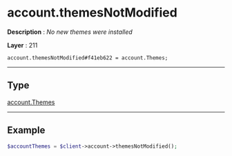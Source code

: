 # account.themesNotModified

**Description** : *No new themes were installed*

**Layer** : 211

```tl
account.themesNotModified#f41eb622 = account.Themes;
```

---

## Type

[account.Themes](type/account.Themes)

---

## Example

```php
$accountThemes = $client->account->themesNotModified();
```